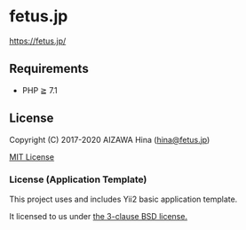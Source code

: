 fetus.jp
========

https://fetus.jp/

Requirements
------------

- PHP ≧ 7.1


License
-------

Copyright (C) 2017-2020 AIZAWA Hina (hina@fetus.jp)

[MIT License](./LICENSE)


### License (Application Template)

This project uses and includes Yii2 basic application template.

It licensed to us under [the 3-clause BSD license.](./webapp/yii-LICENSE.md)
